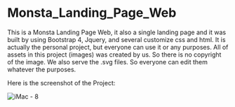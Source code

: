 # Monsta_Landing_Page_Web
This is a Monsta Landing Page Web, it also a single landing page and it was built by using Bootstrap 4, Jquery, and several customize css and html. It is actually the personal project, but everyone can use it or any purposes. All of assets in this project (images) was created by us. So there is no copyright of the image. We also serve the .svg files. So everyone can edit them whatever the purposes.

Here is the screenshot of the Project:

![iMac - 8](https://user-images.githubusercontent.com/61697475/112999558-e6620b00-9123-11eb-8dd1-8601c86f6f0e.jpg)

